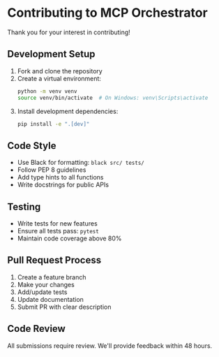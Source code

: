 # Contributing to MCP Orchestrator

Thank you for your interest in contributing!

## Development Setup

1. Fork and clone the repository
2. Create a virtual environment:
   ```bash
   python -m venv venv
   source venv/bin/activate  # On Windows: venv\Scripts\activate
   ```
3. Install development dependencies:
   ```bash
   pip install -e ".[dev]"
   ```

## Code Style

- Use Black for formatting: `black src/ tests/`
- Follow PEP 8 guidelines
- Add type hints to all functions
- Write docstrings for public APIs

## Testing

- Write tests for new features
- Ensure all tests pass: `pytest`
- Maintain code coverage above 80%

## Pull Request Process

1. Create a feature branch
2. Make your changes
3. Add/update tests
4. Update documentation
5. Submit PR with clear description

## Code Review

All submissions require review. We'll provide feedback within 48 hours.
